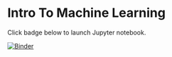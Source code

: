 # Intro To Machine Learning

Click badge below to launch Jupyter notebook.


[![Binder](http://mybinder.org/badge.svg)](http://mybinder.org:/repo/jrigelo/Intro_to_Machine_Learning)
